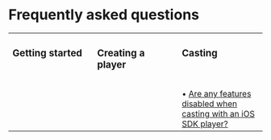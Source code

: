 # Frequently asked questions 

<table>
  <tr>
    <td width="33%" valign="top"><h3>Getting started</h3></td>
    <td width="33%" valign="top"><h3>Creating a player</h3></td> 
    <td width="33%" valign="top"><h3>Casting</h3><br/><br/>&bull; <a href="../faqs/which-features-are-disabled-during-ios-casting">Are any features disabled when casting with an iOS SDK player?</a></td>
  </tr>
</table>
<br/>
